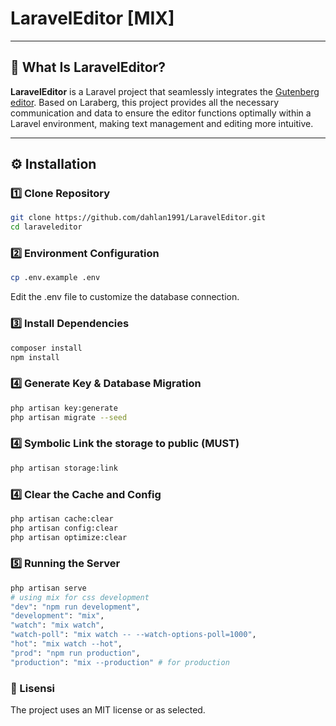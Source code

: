 # LaravelEditor [MIX]
---

## 🧐 What Is LaravelEditor?
**LaravelEditor** is a Laravel project that seamlessly integrates the [Gutenberg editor](https://github.com/VanOns/laraberg). Based on Laraberg, this project provides all the necessary communication and data to ensure the editor functions optimally within a Laravel environment, making text management and editing more intuitive.


---


## ⚙️ Installation

### 1️⃣ Clone Repository
```sh
git clone https://github.com/dahlan1991/LaravelEditor.git
cd laraveleditor
```

### 2️⃣ Environment Configuration
```sh
cp .env.example .env
```
Edit the .env file to customize the database connection.

### 3️⃣ Install Dependencies
```sh
composer install
npm install
```

### 4️⃣ Generate Key & Database Migration
```sh
php artisan key:generate
php artisan migrate --seed
```
### 4️⃣ Symbolic Link the storage to public (MUST)
```sh
php artisan storage:link
```


### 4️⃣ Clear the Cache and Config
```sh
php artisan cache:clear
php artisan config:clear
php artisan optimize:clear
```

### 5️⃣ Running the Server
```sh
php artisan serve
# using mix for css development
"dev": "npm run development",
"development": "mix",
"watch": "mix watch",
"watch-poll": "mix watch -- --watch-options-poll=1000",
"hot": "mix watch --hot",
"prod": "npm run production",
"production": "mix --production" # for production
```

### 📜 Lisensi
The project uses an MIT license or as selected.
